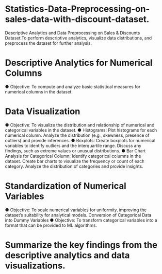 # Statistics-Data-Preprocessing-on-sales-data-with-discount-dataset.
 Descriptive Analytics and Data Preprocessing on Sales &amp; Discounts Dataset.To perform descriptive analytics, visualize data distributions, and preprocess the dataset for further analysis.

# Descriptive Analytics for Numerical Columns
●	Objective: To compute and analyze basic statistical measures for numerical columns in the dataset.

# Data Visualization
●	Objective: To visualize the distribution and relationship of numerical and categorical variables in the dataset.
●	Histograms:
	Plot histograms for each numerical column.
	Analyze the distribution (e.g., skewness, presence of outliers) and provide inferences.
●	Boxplots:
	Create boxplots for numerical variables to identify outliers and the interquartile range.
	Discuss any findings, such as extreme values or unusual distributions.
●	Bar Chart Analysis for Categorical Column:
	Identify categorical columns in the dataset.
	Create bar charts to visualize the frequency or count of each category.
	Analyze the distribution of categories and provide insights.
 
# Standardization of Numerical Variables
●	Objective: To scale numerical variables for uniformity, improving the dataset’s suitability for analytical models.
Conversion of Categorical Data into Dummy Variables
●	Objective: To transform categorical variables into a format that can be provided to ML algorithms.

# Summarize the key findings from the descriptive analytics and data visualizations.
